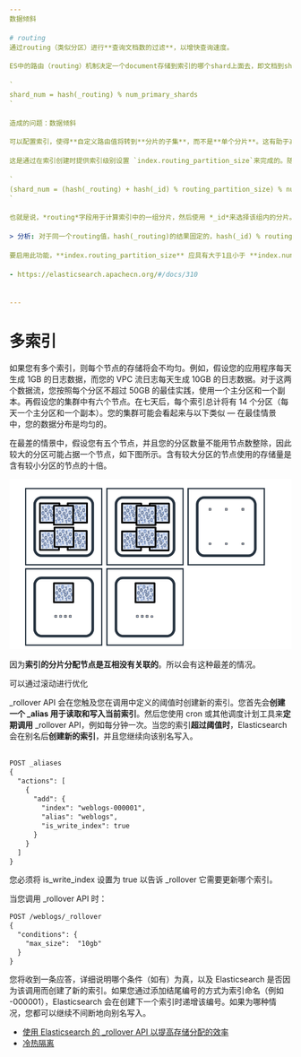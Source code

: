 ```yaml
---
数据倾斜

# routing
通过routing（类似分区）进行**查询文档数的过滤**，以增快查询速度。

ES中的路由（routing）机制决定一个document存储到索引的哪个shard上面去，即文档到shard的路由。计算公式为：

`
shard_num = hash(_routing) % num_primary_shards
`

造成的问题：数据倾斜

可以配置索引，使得**自定义路由值将转到**分片的子集**，而不是**单个分片**。这有助于减轻最终产生不平衡群集的风险，同时还可以**减少搜索的影响**。routing相同的文档映射到集群分片的一个子集上，这样一方面可以减少查询的分片数，另一方面又可以在一定程度上防止数据倾斜。

这是通过在索引创建时提供索引级别设置 `index.routing_partition_size`来完成的。随着配置**分区大小的增加**，数据的分布**越均匀**，必须以每个请求搜索更多的分片为代价。

`
(shard_num = (hash(_routing) + hash(_id) % routing_partition_size) % num_primary_shards
`

也就是说，*routing*字段用于计算索引中的一组分片，然后使用 *_id*来选择该组内的分片。

> 分析: 对于同一个routing值，hash(_routing)的结果固定的，hash(_id) % routing_partition_size的结果有 routing_partition_size 个可能的值，两个组合在一起，对于同一个routing值的多个doc，也就能计算出 routing_partition_size 可能的shard了，即一个shard集合。

要启用此功能，**index.routing_partition_size** 应具有大于1且小于 **index.number_of_shards**的值。

- https://elasticsearch.apachecn.org/#/docs/310


---
```

# 多索引

如果您有多个索引，则每个节点的存储将会不均匀。例如，假设您的应用程序每天生成 1GB 的日志数据，而您的 VPC 流日志每天生成 10GB 的日志数据。对于这两个数据流，您按照每个分区不超过 50GB 的最佳实践，使用一个主分区和一个副本。再假设您的集群中有六个节点。在七天后，每个索引总计将有 14 个分区（每天一个主分区和一个副本）。您的集群可能会看起来与以下类似 — 在最佳情景中，您的数据分布是均匀的。

在最差的情景中，假设您有五个节点，并且您的分区数量不能用节点数整除，因此较大的分区可能占据一个节点，如下图所示。含有较大分区的节点使用的存储量是含有较小分区的节点的十倍。


![](.数据倾斜_images/b711cff8.png)


因为**索引的分片分配节点是互相没有关联的**。所以会有这种最差的情况。

可以通过滚动进行优化

_rollover API 会在您触及您在调用中定义的阈值时创建新的索引。您首先会**创建一个 _alias 用于读取和写入当前索引**。然后您使用 cron 或其他调度计划工具来**定期调用** _rollover API，例如每分钟一次。当您的索引**超过阈值时**，Elasticsearch 会在别名后**创建新的索引**，并且您继续向该别名写入。


```shell script

POST _aliases
{
  "actions": [
    {
      "add": {
        "index": "weblogs-000001",
        "alias": "weblogs",
        "is_write_index": true
      }
    }
  ]
}

```

您必须将 is_write_index 设置为 true 以告诉 _rollover 它需要更新哪个索引。

当您调用 _rollover API 时：

```shell script
POST /weblogs/_rollover 
{
  "conditions": {
    "max_size":  "10gb"
  }
}
```

您将收到一条应答，详细说明哪个条件（如有）为真，以及 Elasticsearch 是否因为该调用而创建了新的索引。如果您通过添加结尾编号的方式为索引命名（例如 -000001），Elasticsearch 会在创建下一个索引时递增该编号。如果为哪种情况，您都可以继续不间断地向别名写入。


- [使用 Elasticsearch 的 _rollover API 以提高存储分配的效率](https://aws.amazon.com/cn/blogs/china/open-distro-for-elasticsearch-rollover-storage-best-practice/)
- [冷热隔离](./冷热隔离.md)

